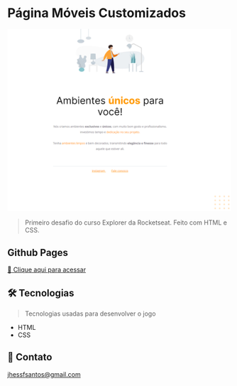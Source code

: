 # Página Móveis Customizados

![preview](/.github/preview.png)

> Primeiro desafio do curso Explorer da Rocketseat. Feito com HTML e CSS.

## Github Pages
[🔗 Clique aqui para acessar](https://jhessfrois.github.io/moveis-customizados/)

## 🛠 Tecnologias
> Tecnologias usadas para desenvolver o jogo

- HTML
- CSS

## 🖤 Contato

jhessfsantos@gmail.com
